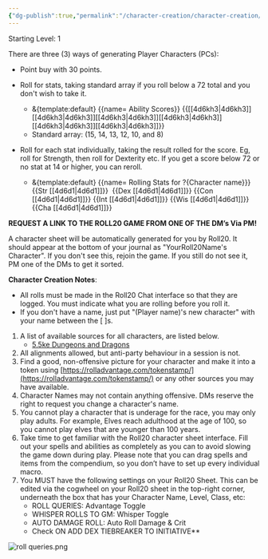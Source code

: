 ```yaml
---
{"dg-publish":true,"permalink":"/character-creation/character-creation/"}
---
```


Starting Level: 1

There are three (3) ways of generating Player Characters (PCs):

- Point buy with 30 points.

- Roll for stats, taking standard array if you roll below a 72 total and you don't wish to take it.
	- &{template:default} {{name= Ability Scores}} {{[[4d6kh3\|4d6kh3]][[4d6kh3\|4d6kh3]][[4d6kh3\|4d6kh3]][[4d6kh3\|4d6kh3]][[4d6kh3\|4d6kh3]][[4d6kh3\|4d6kh3]]}}
	- Standard array: (15, 14, 13, 12, 10, and 8)

- Roll for each stat individually, taking the result rolled for the score. Eg, roll for Strength, then roll for Dexterity etc. If you get a score below 72 or no stat at 14 or higher, you can reroll.
	- &{template:default} {{name= Rolling Stats for ?{Character name}}} {{Str [[4d6d1\|4d6d1]]}}  {{Dex [[4d6d1\|4d6d1]]}} {{Con [[4d6d1\|4d6d1]]}} {{Int [[4d6d1\|4d6d1]]}} {{Wis [[4d6d1\|4d6d1]]}} {{Cha [[4d6d1\|4d6d1]]}}

**REQUEST A LINK TO THE ROLL20 GAME FROM ONE OF THE DM’s Via PM!**

A character sheet will be automatically generated for you by Roll20. It should appear at the bottom of your journal as "YourRoll20Name's Character". If you don't see this, rejoin the game. If you still do not see it, PM one of the DMs to get it sorted.

**Character Creation Notes**:
- All rolls must be made in the Roll20 Chat interface so that they are logged. You must indicate what you are rolling before you roll it.
- If you don't have a name, just put "(Player name)'s new character" with your name between the [ ]s.


1. A list of available sources for all characters, are listed below. 
	- [5.5ke Dungeons and Dragons](https://homebrewery.naturalcrit.com/share/J8s2RJZln2l9)
2. All alignments allowed, but anti-party behaviour in a session is not.
3. Find a good, non-offensive picture for your character and make it into a token using [https://rolladvantage.com/tokenstamp/](https://rolladvantage.com/tokenstamp/) or any other sources you may have available.
4. Character Names may not contain anything offensive. DMs reserve the right to request you change a character's name.
5. You cannot play a character that is underage for the race, you may only play adults. For example, Elves reach adulthood at the age of 100, so you cannot play elves that are younger than 100 years.
6. Take time to get familiar with the Roll20 character sheet interface. Fill out your spells and abilities as completely as you can to avoid slowing the game down during play. Please note that you can drag spells and items from the compendium, so you don’t have to set up every individual macro.
7. You MUST have the following settings on your Roll20 Sheet. This can be edited via the cogwheel on your Roll20 sheet in the top-right corner, underneath the box that has your Character Name, Level, Class, etc:
	- ROLL QUERIES: Advantage Toggle
	- WHISPER ROLLS TO GM: Whisper Toggle
	- AUTO DAMAGE ROLL: Auto Roll Damage & Crit
	- Check ON ADD DEX TIEBREAKER TO INITIATIVE**

![roll queries.png](/img/user/z_images/roll%20queries.png)
